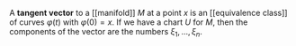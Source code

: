 A **tangent vector** to a [[manifold]] $M$ at a point $x$ is an [[equivalence class]] of curves $\varphi(t)$ with $\varphi(0)=x$. If we have a chart $U$ for $M$, then the components of the vector are the numbers $\xi_1, \dots, \xi_n$.

$$
$$
